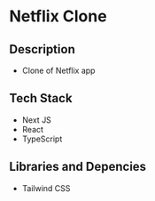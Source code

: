 # Netflix Clone

## Description
- Clone of Netflix app

## Tech Stack
- Next JS
- React
- TypeScript


## Libraries and Depencies
- Tailwind CSS





